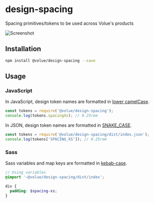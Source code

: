 # design-spacing

Spacing primitives/tokens to be used across Volue's products

![Screenshot](https://user-images.githubusercontent.com/927591/73183450-16c2a980-411b-11ea-8a15-e12d5773bce7.png)

## Installation

```sh
npm install @volue/design-spacing --save
```

## Usage

### JavaScript

In JavaScript, design token names are formatted in [lower camelCase](https://en.wikipedia.org/wiki/Camel_case).

```js
const tokens = require('@volue/design-spacing');
console.log(tokens.spacingXs); // 0.25rem
```

In JSON, design token names are formatted in [SNAKE_CASE](https://en.wikipedia.org/wiki/Snake_case).

```js
const tokens = require('@volue/design-spacing/dist/index.json');
console.log(tokens['SPACING_XS']); // 0.25rem
```

### Sass

Sass variables and map keys are formatted in [kebab-case](https://en.wikipedia.org/wiki/Kebab_case).

```scss
// Using variables
@import '~@volue/design-spacing/dist/index';

div {
  padding: $spacing-xs;
}
```
